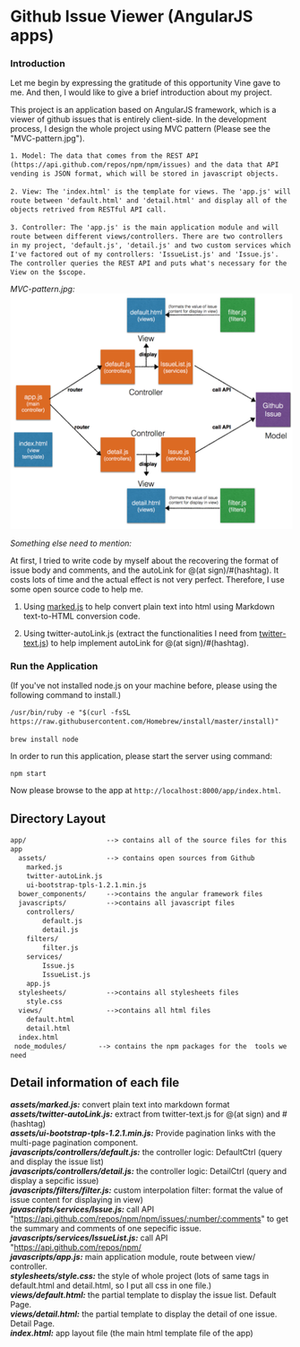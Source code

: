 # Github Issue Viewer (AngularJS apps)

### Introduction
Let me begin by expressing the gratitude of this opportunity Vine gave to me. And then, I would like to give a brief introduction about my project.

This project is an application based on AngularJS framework, which is a viewer of github issues that is entirely client-side. In the development process, I design the whole project using MVC pattern (Please see the "MVC-pattern.jpg"). 

	1. Model: The data that comes from the REST API (https://api.github.com/repos/npm/npm/issues) and the data that API vending is JSON format, which will be stored in javascript objects.

	2. View: The 'index.html' is the template for views. The 'app.js' will route between 'default.html' and 'detail.html' and display all of the objects retrived from RESTful API call.

	3. Controller: The 'app.js' is the main application module and will route between different views/controllers. There are two controllers in my project, 'default.js', 'detail.js' and two custom services which I've factored out of my controllers: 'IssueList.js' and 'Issue.js'. The controller queries the REST API and puts what's necessary for the View on the $scope.

*MVC-pattern.jpg:* ![image](https://github.com/eternalmisa/IssueViewer/blob/master/MVC-pattern.jpg)

*Something else need to mention:*

At first, I tried to write code by myself about the recovering the format of issue body and comments, and the autoLink for @(at sign)/#(hashtag). It costs lots of time and the actual effect is not very perfect. Therefore, I use some open source code to help me. 

1. Using [marked.js](https://github.com/chjj/marked/tree/master/lib) to help convert plain text into html using Markdown text-to-HTML conversion code. 

2. Using twitter-autoLink.js (extract the functionalities I need from [twitter-text.js](https://github.com/twitter/twitter-text/tree/master/js)) to help implement autoLink for @(at sign)/#(hashtag).

### Run the Application
(If you've not installed node.js on your machine before, please using the following command to install.)

```
/usr/bin/ruby -e "$(curl -fsSL https://raw.githubusercontent.com/Homebrew/install/master/install)"

brew install node
```
In order to run this application, please start the server using command:

```
npm start
```

Now please browse to the app at `http://localhost:8000/app/index.html`.



## Directory Layout

```
app/                    --> contains all of the source files for this app              
  assets/               --> contains open sources from Github
    marked.js              
    twitter-autoLink.js       
    ui-bootstrap-tpls-1.2.1.min.js 
  bower_components/     -->contains the angular framework files  
  javascripts/			-->contains all javascript files  
  	controllers/
  		default.js		
  		detail.js      
  	filters/
  		filter.js      
  	services/
  		Issue.js	
  		IssueList.js  
  	app.js   
  stylesheets/			-->contains all stylesheets files
  	style.css
  views/				-->contains all html files
  	default.html      
  	detail.html
  index.html   
 node_modules/        --> contains the npm packages for the  tools we need
```

## Detail information of each file
***assets/marked.js:*** convert plain text into markdown format        
***assets/twitter-autoLink.js:*** extract from twitter-text.js for @(at sign) 
and #(hashtag)        
***assets/ui-bootstrap-tpls-1.2.1.min.js:*** Provide pagination links with the multi-page pagination component.        
***javascripts/controllers/default.js:*** the controller logic: DefaultCtrl (query and display the issue list)        
***javascripts/controllers/detail.js:*** the controller logic: DetailCtrl (query and display a sepcific issue)        
***javascripts/filters/filter.js:*** custom interpolation filter: format the value of issue content for displaying in view)        
***javascripts/services/Issue.js:*** call API "https://api.github.com/repos/npm/npm/issues/:number/:comments" to get the summary and comments of one sepecific issue.        
***javascripts/services/IssueList.js:*** call API "https://api.github.com/repos/npm/       
***javascripts/app.js:*** main application module, route between view/
controller.        
***stylesheets/style.css:*** the style of whole project (lots of same tags in default.html and detail.html, so I put all css in one file.)        
***views/default.html:*** the partial template to display the issue list. Default Page.        
***views/detail.html:*** the partial template to display the detail of one issue. Detail Page.        
***index.html:*** app layout file (the main html template file of the app)